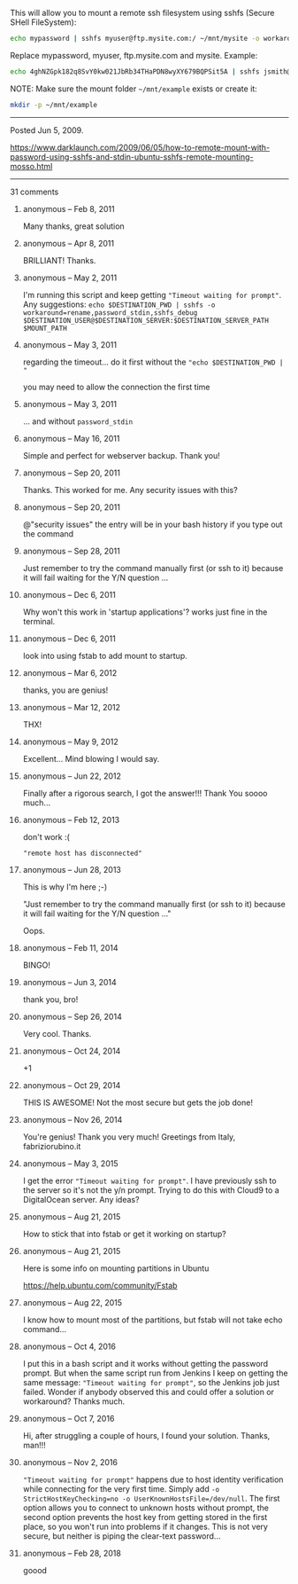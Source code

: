 This will allow you to mount a remote ssh filesystem using sshfs (Secure SHell FileSystem):

```bash
echo mypassword | sshfs myuser@ftp.mysite.com:/ ~/mnt/mysite -o workaround=rename -o password_stdin
```

Replace mypassword, myuser, ftp.mysite.com and mysite.
Example:
```bash
echo 4ghNZGpk182q8SvY0kw021JbRb34THaPDN8wyXY679BQPSit5A | sshfs jsmith@ftp.example.com:/ ~/mnt/example -o workaround=rename -o password_stdin
```

NOTE: Make sure the mount folder `~/mnt/example` exists or create it:
```bash
mkdir -p ~/mnt/example
```

---

Posted Jun 5, 2009.

https://www.darklaunch.com/2009/06/05/how-to-remote-mount-with-password-using-sshfs-and-stdin-ubuntu-sshfs-remote-mounting-mosso.html

---

31 comments

<ol><li><div>

anonymous &ndash; Feb 8, 2011<div>

Many thanks, great solution

</div></div></li><li><div>

anonymous &ndash; Apr 8, 2011<div>

BRILLIANT!  Thanks.

</div></div></li><li><div>

anonymous &ndash; May 2, 2011<div>

I'm running this script and keep getting `"Timeout waiting for prompt"`. Any suggestions:
`echo $DESTINATION_PWD | sshfs -o workaround=rename,password_stdin,sshfs_debug $DESTINATION_USER@$DESTINATION_SERVER:$DESTINATION_SERVER_PATH $MOUNT_PATH`

</div></div></li><li><div>

anonymous &ndash; May 3, 2011<div>

regarding the timeout... do it first without the `"echo $DESTINATION_PWD | "`

you may need to allow the connection the first time

</div></div></li><li><div>

anonymous &ndash; May 3, 2011<div>

... and without `password_stdin`

</div></div></li><li><div>

anonymous &ndash; May 16, 2011<div>

Simple and perfect for webserver backup. Thank you!

</div></div></li><li><div>

anonymous &ndash; Sep 20, 2011<div>

Thanks. This worked for me. Any security issues with this?

</div></div></li><li><div>

anonymous &ndash; Sep 20, 2011<div>

@"security issues" the entry will be in your bash history if you type out the command

</div></div></li><li><div>

anonymous &ndash; Sep 28, 2011<div>

Just remember to try the command manually first (or ssh to it) because it will fail waiting for the Y/N question ...

</div></div></li><li><div>

anonymous &ndash; Dec 6, 2011<div>

Why won't this work in 'startup applications'?  works just fine in the terminal.

</div></div></li><li><div>

anonymous &ndash; Dec 6, 2011<div>

look into using fstab to add mount to startup.

</div></div></li><li><div>

anonymous &ndash; Mar 6, 2012<div>

thanks, you are genius!

</div></div></li><li><div>

anonymous &ndash; Mar 12, 2012<div>

THX!

</div></div></li><li><div>

anonymous &ndash; May 9, 2012<div>

Excellent... Mind blowing I would say.

</div></div></li><li><div>

anonymous &ndash; Jun 22, 2012<div>

Finally after a rigorous search, I got the answer!!! Thank You soooo much...

</div></div></li><li><div>

anonymous &ndash; Feb 12, 2013<div>

don't work :(

`"remote host has disconnected"`

</div></div></li><li><div>

anonymous &ndash; Jun 28, 2013<div>

This is why I'm here ;-)  

"Just remember to try the command manually first (or ssh to it) because it will fail waiting for the Y/N question ..."

Oops.

</div></div></li><li><div>

anonymous &ndash; Feb 11, 2014<div>

BINGO!

</div></div></li><li><div>

anonymous &ndash; Jun 3, 2014<div>

thank you, bro!

</div></div></li><li><div>

anonymous &ndash; Sep 26, 2014<div>

Very cool. Thanks.

</div></div></li><li><div>

anonymous &ndash; Oct 24, 2014<div>

+1

</div></div></li><li><div>

anonymous &ndash; Oct 29, 2014<div>

THIS IS AWESOME! 
Not the most secure but gets the job done!

</div></div></li><li><div>

anonymous &ndash; Nov 26, 2014<div>

You're genius! Thank you very much! Greetings from Italy, fabriziorubino.it

</div></div></li><li><div>

anonymous &ndash; May 3, 2015<div>

I get the error `"Timeout waiting for prompt"`. I have previously ssh to the server so it's not the y/n prompt. Trying to do this with Cloud9 to a DigitalOcean server. Any ideas?

</div></div></li><li><div>

anonymous &ndash; Aug 21, 2015<div>

How to stick that into fstab or get it working on startup?

</div></div></li><li><div>

anonymous &ndash; Aug 21, 2015<div>

Here is some info on mounting partitions in Ubuntu

<a href="https://help.ubuntu.com/community/Fstab">https://help.ubuntu.com/community/Fstab</a>

</div></div></li><li><div>

anonymous &ndash; Aug 22, 2015<div>

I know how to mount most of the partitions, but fstab will not take echo command...

</div></div></li><li><div>

anonymous &ndash; Oct 4, 2016<div>

I put this in a bash script and it works without getting the password prompt. But when the same script run from Jenkins I keep on getting the same message: `"Timeout waiting for prompt"`, so the Jenkins job just failed. Wonder if anybody observed this and could offer a solution or workaround? Thanks much.

</div></div></li><li><div>

anonymous &ndash; Oct 7, 2016<div>

Hi,
after struggling a couple of hours, I found your solution.
Thanks, man!!!

</div></div></li><li><div>

anonymous &ndash; Nov 2, 2016<div>

`"Timeout waiting for prompt"` happens due to host identity verification while connecting for the very first time. Simply add `-o StrictHostKeyChecking=no -o UserKnownHostsFile=/dev/null`. The first option allows you to connect to unknown hosts without prompt, the second option prevents the host key from getting stored in the first place, so you won't run into problems if it changes. This is not very secure, but neither is piping the clear-text password...

</div></div></li><li><div>

anonymous &ndash; Feb 28, 2018<div>

goood

</div></div></li></ol>